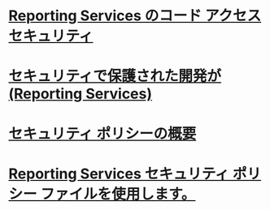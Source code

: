 # [Reporting Services のコード アクセス セキュリティ](code-access-security-in-reporting-services.md)
# [セキュリティで保護された開発が (Reporting Services)](secure-development-reporting-services.md)
# [セキュリティ ポリシーの概要](understanding-security-policies.md)
# [Reporting Services セキュリティ ポリシー ファイルを使用します。](using-reporting-services-security-policy-files.md)
